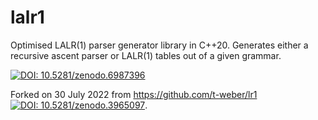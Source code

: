 # lalr1
Optimised LALR(1) parser generator library in C++20. Generates either a recursive ascent parser or LALR(1) tables out of a given grammar.

[![DOI: 10.5281/zenodo.6987396](https://zenodo.org/badge/DOI/10.5281/zenodo.6987396.svg)](https://doi.org/10.5281/zenodo.6987396)


Forked on 30 July 2022 from https://github.com/t-weber/lr1 [![DOI: 10.5281/zenodo.3965097](https://zenodo.org/badge/DOI/10.5281/zenodo.3965097.svg)](https://doi.org/10.5281/zenodo.3965097).
